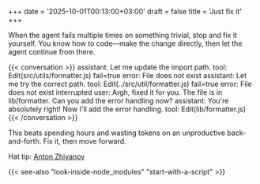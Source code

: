 +++
date = '2025-10-01T00:13:00+03:00'
draft = false
title = 'Just fix it'
+++

When the agent fails multiple times on something trivial, stop and fix it yourself. You know how to code—make the change directly, then let the agent continue from there.

{{< conversation >}}
assistant: Let me update the import path.
tool: Edit(src/utils/formatter.js) fail=true
error: File does not exist
assistant: Let me try the correct path.
tool: Edit(../src/util/formatter.js) fail=true
error: File does not exist
interrupted
user: Argh, fixed it for you. The file is in lib/formatter. Can you add the error handling now?
assistant: You're absolutely right! Now I'll add the error handling.
tool: Edit(lib/formatter.js)
{{< /conversation >}}

This beats spending hours and wasting tokens on an unproductive back-and-forth. Fix it, then move forward.

Hat tip: [Anton Zhiyanov][1]

{{< see-also "look-inside-node_modules" "start-with-a-script" >}}

 [1]: https://antonz.org/write-code/

